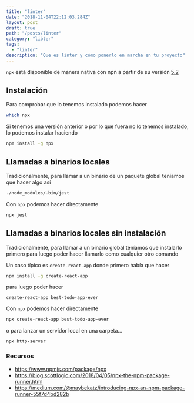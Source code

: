 ```yaml
---
title: "linter"
date: "2018-11-04T22:12:03.284Z"
layout: post
draft: true
path: "/posts/linter"
category: "libter"
tags:
  - "linter"
description: "Que es linter y cómo ponerlo en marcha en tu proyecto"
---
```


`npx` está disponible de manera nativa con npn a partir de su versión [5.2](https://github.com/npm/npm/releases/tag/v5.2.0)

## Instalación

Para comprobar que lo tenemos instalado podemos hacer
```sh
which npx
```

Si tenemos una versión anterior o por lo que fuera no lo tenemos instalado, lo podemos instalar haciendo
```sh
npm install -g npx
```

## Llamadas a binarios locales

Tradicionalmente, para llamar a un binario de un paquete global teníamos que hacer algo así

```sh
./node_modules/.bin/jest
```

Con `npx` podemos hacer directamente

```sh
npx jest
```

## Llamadas a binarios locales sin instalación

Tradicionalmente, para llamar a un binario global teníamos que instalarlo primero para luego poder hacer llamarlo como cualquier otro comando

Un caso típico es `create-react-app` donde primero había que hacer

```sh
npm install -g create-react-app
```

para luego poder hacer

```
create-react-app best-todo-app-ever
```

Con `npx` podemos hacer directamente

```sh
npx create-react-app best-todo-app-ever
```

o para lanzar un servidor local en una carpeta...

```
npx http-server
```


### Recursos

- <https://www.npmjs.com/package/npx>
- <https://blog.scottlogic.com/2018/04/05/npx-the-npm-package-runner.html>
- <https://medium.com/@maybekatz/introducing-npx-an-npm-package-runner-55f7d4bd282b>


